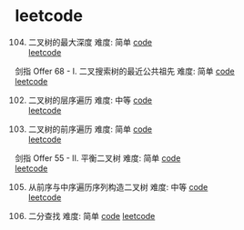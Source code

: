 # leetcode

104. 二叉树的最大深度 难度: 简单 [code](https://github.com/Qinweixiang1/leetcode/blob/main/BinaryTreeDepth.c)   
[leetcode](https://leetcode.cn/problems/maximum-depth-of-binary-tree/submissions/)

剑指 Offer 68 - I. 二叉搜索树的最近公共祖先 难度: 简单 [code](https://github.com/Qinweixiang1/leetcode/blob/main/lowestCommonAncestor.c)    
[leetcode](https://leetcode.cn/problems/er-cha-sou-suo-shu-de-zui-jin-gong-gong-zu-xian-lcof/)

102. 二叉树的层序遍历 难度: 中等 [code]()     
[leetcode](https://leetcode.cn/problems/binary-tree-level-order-traversal/)

144. 二叉树的前序遍历 难度: 简单 [code](https://github.com/Qinweixiang1/leetcode/blob/main/preorderTraversal.c)    
[leetcode](https://leetcode.cn/problems/binary-tree-preorder-traversal/)   

剑指 Offer 55 - II. 平衡二叉树 难度: 简单 [code](https://github.com/Qinweixiang1/leetcode/blob/main/isBalanced.c)     
[leetcode](https://leetcode.cn/problems/er-cha-shu-de-shen-du-lcof/)

105. 从前序与中序遍历序列构造二叉树 难度: 中等 [code](https://github.com/Qinweixiang1/leetcode/blob/main/buildTree.c)     
[leetcode](https://leetcode.cn/problems/construct-binary-tree-from-preorder-and-inorder-traversal/)

704. 二分查找 难度: 简单 [code](https://github.com/Qinweixiang1/leetcode/blob/main/binary-search.c)
[leetcode](https://leetcode.cn/problems/binary-search/)   
